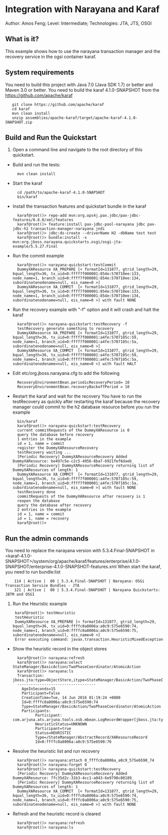 Integration with Narayana and Karaf
==================================================================================================
Author: Amos Feng;
Level: Intermediate;
Technologies: JTA, JTS, OSGI

What is it?
-----------

This example shows how to use the narayana transaction manager and the recovery service in the ogsi container karaf.


System requirements
-------------------

You need to build this project with Java 7.0 (Java SDK 1.7) or better and Maven 3.0 or better.
You need to build the karaf 4.1.0-SNAPSHOT from the https://github.com/apache/karaf

       git clone https://github.com/apache/karaf
       cd karaf
       mvn clean install
       unzip assemblies/apache-karaf/target/apache-karaf-4.1.0-SNAPSHOT.zip


Build and Run the Quickstart
----------------------------

1. Open a command line and navigate to the root directory of this quickstart.
* Build and run the tests:

        mvn clean install
* Start the karaf

        cd /path/to/apache-karaf-4.1.0-SNAPSHOT
        bin/karaf
* Install the transaction features and quickstart bundle in the karaf

        karaf@root()> repo-add mvn:org.ops4j.pax.jdbc/pax-jdbc-features/0.8.0/xml/features
        karaf@root()> feature:install pax-jdbc-pool-narayana jdbc pax-jdbc-h2 transaction-manager-narayana jndi
        karaf@root()> jdbc:ds-create --driverName H2 -dbName test test
        karaf@root()> bundle:install -s mvn:org.jboss.narayana.quickstarts.osgi/osgi-jta-example/5.5.27.Final
* Run the commit example

        karaf@root()> narayana-quickstart:testCommit
        DummyXAResource XA_PREPARE [< formatId=131077, gtrid_length=29, bqual_length=36, tx_uid=0:ffff7f000001:854e:570710ee:133, node_name=1, branch_uid=0:ffff7f000001:854e:570710ee:134, subordinatenodename=null, eis_name=0 >]
        DummyXAResource XA_COMMIT  [< formatId=131077, gtrid_length=29, bqual_length=36, tx_uid=0:ffff7f000001:854e:570710ee:133, node_name=1, branch_uid=0:ffff7f000001:854e:570710ee:134, subordinatenodename=null, eis_name=0 >] with fault NONE
* Run the recovery example with "-f" option and it will crash and halt the karaf

        karaf@root()> narayana-quickstart:testRecovery -f
        testRecovery generate something to recovery
        DummyXAResource XA_PREPARE [< formatId=131077, gtrid_length=29, bqual_length=36, tx_uid=0:ffff7f000001:a4fe:5707105c:59, node_name=1, branch_uid=0:ffff7f000001:a4fe:5707105c:5a, subordinatenodename=null, eis_name=0 >]
        DummyXAResource XA_COMMIT  [< formatId=131077, gtrid_length=29, bqual_length=36, tx_uid=0:ffff7f000001:a4fe:5707105c:59, node_name=1, branch_uid=0:ffff7f000001:a4fe:5707105c:5a, subordinatenodename=null, eis_name=0 >] with fault HALT
* Edit etc/org.jboss.narayana.cfg to add the following

        RecoveryEnvironmentBean.periodicRecoveryPeriod= 10
        RecoveryEnvironmentBean.recoveryBackoffPeriod = 10
* Restart the karaf and wait for the recovery
        You have to run the testRecovery as quickly after restarting the karaf because the recovery manager could commit to the h2 database resource before you run the example

        bin/karaf
        karaf@root()> narayana-quickstart:testRecovery
        current commitRequests of the DummyXAResource is 0
        query the database before recovery
        1 entries in the example
        id = 1, name = commit
        register the DummyXAResourceRecovery
        testRecovery waiting ...
        [Periodic Recovery] DummyXAResourceRecovery Added DummyXAResource: be497c5e-c2c5-4956-8ba7-6921fef6daeb_
        [Periodic Recovery] DummyXAResourceRecovery returning list of DummyXAResources of length: 1
        DummyXAResource XA_COMMIT  [< formatId=131077, gtrid_length=29, bqual_length=36, tx_uid=0:ffff7f000001:a4fe:5707105c:59, node_name=1, branch_uid=0:ffff7f000001:a4fe:5707105c:5a, subordinatenodename=null, eis_name=0 >] with fault NONE
        testRecovery done
        commitRequests of the DummyXAResource after recovery is 1
        reopen the database
        query the database after recovery
        2 entries in the example
        id = 1, name = commit
        id = 1, name = recovery
        karaf@root()>

Run the admin commands
----------------------

You need to replace the narayana version with 5.3.4.Final-SNAPSHOT in <karaf-4.1.0-SNAPSHOT>/system/org/apache/karaf/features/enterprise/4.1.0-SNAPSHOT/enterprise-4.1.0-SNAPSHOT-features.xml
When start the karaf, you need to run bundle:list

        114 | Active |  80 | 5.3.4.Final-SNAPSHOT | Narayana: OSGi Transaction Service Bundles - JTA
        121 | Active |  80 | 5.3.4.Final-SNAPSHOT | Narayana Quickstarts: JBTM and OSGI
1. Run the Heuristic example

        karaf@root()> testHeuristic 
        testHeuristic
        DummyXAResource XA_PREPARE [< formatId=131077, gtrid_length=29, bqual_length=36, tx_uid=0:ffffc0a8006a:a0c9:575e6590:74, node_name=1, branch_uid=0:ffffc0a8006a:a0c9:575e6590:75, subordinatenodename=null, eis_name=0 >]
        Error executing command: javax.transaction.HeuristicMixedException
* Show the heuristic record in the object stores

        karaf@root()> narayana:refresh
        karaf@root()> narayana:select StateManager/BasicAction/TwoPhaseCoordinator/AtomicAction
        karaf@root()> narayana:ls
        Transaction: jboss.jta:type=ObjectStore,itype=StateManager/BasicAction/TwoPhaseCoordinator/AtomicAction,uid=0_ffffc0a8006a_a0c9_575e6590_74
        -----------------------------------
          AgeInSeconds=15
          Participant=false
          CreationTime=Tue, 14 Jun 2016 01:19:24 +0800
          Id=0:ffffc0a8006a:a0c9:575e6590:74
          Type=StateManager/BasicAction/TwoPhaseCoordinator/AtomicAction
          Participants:
                Participant: com.arjuna.ats.arjuna.tools.osb.mbean.LogRecordWrapper[jboss.jta:type=ObjectStore,itype=StateManager/BasicAction/TwoPhaseCoordinator/AtomicAction,uid=0_ffffc0a8006a_a0c9_575e6590_74,puid=0_ffffc0a8006a_a0c9_575e6590_76]
                HeuristicStatus=UNKNOWN
                Participant=true
                Status=HEURISTIC
                Type=/StateManager/AbstractRecord/XAResourceRecord
                Id=0:ffffc0a8006a:a0c9:575e6590:76
* Resolve the heuristic list and run recovery

        karaf@root()> narayana:attach 0_ffffc0a8006a_a0c9_575e6590_74
        karaf@root()> narayana:forget 0
        karaf@root()> narayana-quickstart:testRecovery
        [Periodic Recovery] DummyXAResourceRecovery Added DummyXAResource: 7fc35d2c-31b3-4cc1-a043-6e9790c80189_
        [Periodic Recovery] DummyXAResourceRecovery returning list of DummyXAResources of length: 1
        DummyXAResource XA_COMMIT  [< formatId=131077, gtrid_length=29, bqual_length=36, tx_uid=0:ffffc0a8006a:a0c9:575e6590:74, node_name=1, branch_uid=0:ffffc0a8006a:a0c9:575e6590:75, subordinatenodename=null, eis_name=0 >] with fault NONE
* Refresh and the heuristic record is cleared

        karaf@root()> narayana:refresh
        karaf@root()> narayana:ls
